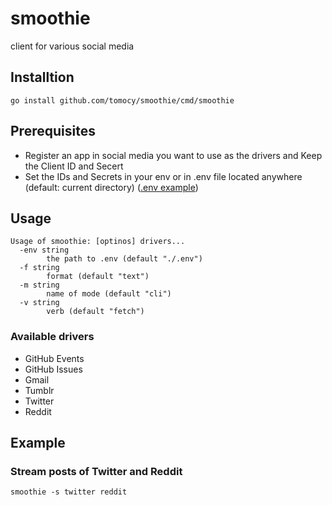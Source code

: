 # smoothie
client for various social media

## Installtion
```
go install github.com/tomocy/smoothie/cmd/smoothie
```

## Prerequisites
- Register an app in social media you want to use as the drivers and Keep the Client ID and Secert
- Set the IDs and Secrets in your env or in .env file located anywhere (default: current directory) ([.env example](.env.example))

## Usage
```
Usage of smoothie: [optinos] drivers...
  -env string
        the path to .env (default "./.env")
  -f string
        format (default "text")
  -m string
        name of mode (default "cli")
  -v string
        verb (default "fetch")
```

### Available drivers
- GitHub Events
- GitHub Issues
- Gmail
- Tumblr
- Twitter
- Reddit

## Example
### Stream posts of Twitter and Reddit
```
smoothie -s twitter reddit
```